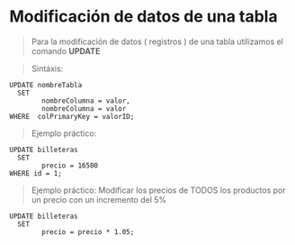 # Modificación de datos de una tabla

> Para la modificación de datos ( registros )
> de una tabla utilizamos el comando 
> **UPDATE**

> Sintáxis: 

    UPDATE nombreTabla  
      SET 
            nombreColumna = valor,
            nombreColumna = valor  
    WHERE  colPrimaryKey = valorID;

> Ejemplo práctico: 

    UPDATE billeteras  
      SET  
            precio = 16500
    WHERE id = 1;


> Ejemplo práctico: 
> Modificar los precios de TODOS los productos 
> por un precio con un incremento del 5%


    UPDATE billeteras  
      SET  
            precio = precio * 1.05;

